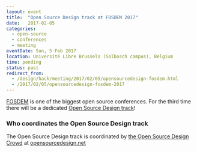 ```yaml
---
layout: event
title:  "Open Source Design track at FOSDEM 2017"
date:   2017-02-05
categories: 
  - open-source
  - conferences
  - meeting
eventDate: Sun, 5 Feb 2017
location: Université Libre Brussels (Solbosch campus), Belgium
time: pending
status: past
redirect_from:
  - /design/hack/meeting/2017/02/05/opensourcedesign-fosdem.html
  - /2017/02/05/opensourcedesign-fosdem-2017
---
```


[FOSDEM](https://fosdem.org) is one of the biggest open source conferences. For the third time there will be a dedicated [Open Source Design track](https://fosdem.org/2017/schedule/track/open_source_design/)!

<!--
The call for participation is now open.

The submission deadline has been extended until **December 5th 2016**. The original deadline was December 1th 2016.

The full call for participation is below:

## Open Source Design Devroom Call for Participation

This is the Call for Participation for the FOSDEM 2017 Open Source Design devroom. We invite you to send in your submissions about design work on free, libre and open source projects.

[FOSDEM](https://fosdem.org) is the Free and Open source Software Developers’ European Meeting, a free and non-commercial two-day weekend event that offers open source contributors a place to meet, share ideas and collaborate.

After successful runs in 2015 and 2016, there will be again a design devroom at FOSDEM 2017: a full day of talks about design work on free, libre and open source projects. The Open Source Design devroom will take place on **Sunday, February 5th**.

We mean ‘design’ in the broadest sense: user research, interface and interaction design, information architecture, visual design, typography, illustration, iconography, accessibility ... – all in the context of open source projects, which we believe introduces unique challenges. Designers and developers working with designers (or on a design-minded project) are welcome to submit proposals.

Possible topics include:

- FOSS design tools
- Design techniques and deliverables
- Design - engineering collaboration approaches
- User engagement and design research activities
- Project case studies

### What and how to submit

#### Recording and licensing:

The talks in the Open Source Design devroom will be audio and video recorded, and possibly streamed live too. By submitting a proposal you consent to be recorded and agree to license the content of your talk under a Creative Commons (CC-BY) license.

#### Format:

20-minute presentations

#### Submission deadline:

The submission deadline has been extended until **5th December 2016**. The original deadline was 1st December 2016.

#### How to submit

All submissions are made in the [Pentabarf event planning tool ](https://penta.fosdem.org/submission/FOSDEM17/) at

[https://penta.fosdem.org/submission/FOSDEM17/](https://penta.fosdem.org/submission/FOSDEM17/)

When submitting your talk in Pentabarf, make sure to select the ‘Open source design devroom’ as the ‘Track’.

If you already have a Pentabarf account from a previous year, please reuse it: create an account if, and only if, you don’t have one from a previous year. If you have any issues with Pentabarf, do not despair: contact valicac at gmail dot com

-->

### Who coordinates the Open Source Design track

The Open Source Design track is coordinated by [the Open Source Design Crowd](http://opensourcedesign.net/) at [opensourcedesign.net](http://opensourcedesign.net/)
